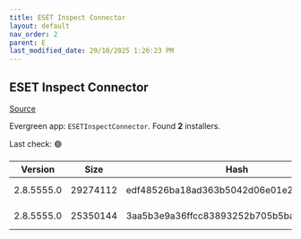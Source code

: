 ```yaml
---
title: ESET Inspect Connector
layout: default
nav_order: 2
parent: E
last_modified_date: 29/10/2025 1:26:23 PM
---
```


## ESET Inspect Connector

[Source](https://www.eset.com/int/business/download/inspect/)

Evergreen app: `ESETInspectConnector`. Found **2** installers.

Last check: 🟢

| Version    | Size     | Hash                                     | Language | Architecture | Type | URI                                                                                                                                                                                                        |
| ---------- | -------- | ---------------------------------------- | -------- | ------------ | ---- | ---------------------------------------------------------------------------------------------------------------------------------------------------------------------------------------------------------- |
| 2.8.5555.0 | 29274112 | edf48526ba18ad363b5042d06e01e2d68d9fb247 | en_US    | x64          | msi  | [https://repository.eset.com/v1/com/eset/apps/business/eei/agent/v2/2.8.5555.0/ei_connector_nt64.msi](https://repository.eset.com/v1/com/eset/apps/business/eei/agent/v2/2.8.5555.0/ei_connector_nt64.msi) |
| 2.8.5555.0 | 25350144 | 3aa5b3e9a36ffcc83893252b705b5ba65772179f | en_US    | x86          | msi  | [https://repository.eset.com/v1/com/eset/apps/business/eei/agent/v2/2.8.5555.0/ei_connector_nt32.msi](https://repository.eset.com/v1/com/eset/apps/business/eei/agent/v2/2.8.5555.0/ei_connector_nt32.msi) |
